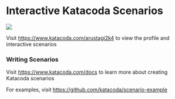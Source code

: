 # Interactive Katacoda Scenarios

[![](http://shields.katacoda.com/katacoda/arustagi2k4/count.svg)](https://www.katacoda.com/arustagi2k4 "Get your profile on Katacoda.com")

Visit https://www.katacoda.com/arustagi2k4 to view the profile and interactive scenarios

### Writing Scenarios
Visit https://www.katacoda.com/docs to learn more about creating Katacoda scenarios

For examples, visit https://github.com/katacoda/scenario-example
